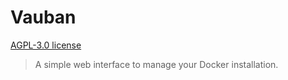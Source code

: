 # Vauban

[AGPL-3.0 license](./LICENSE)

> A simple web interface to manage your Docker installation.
